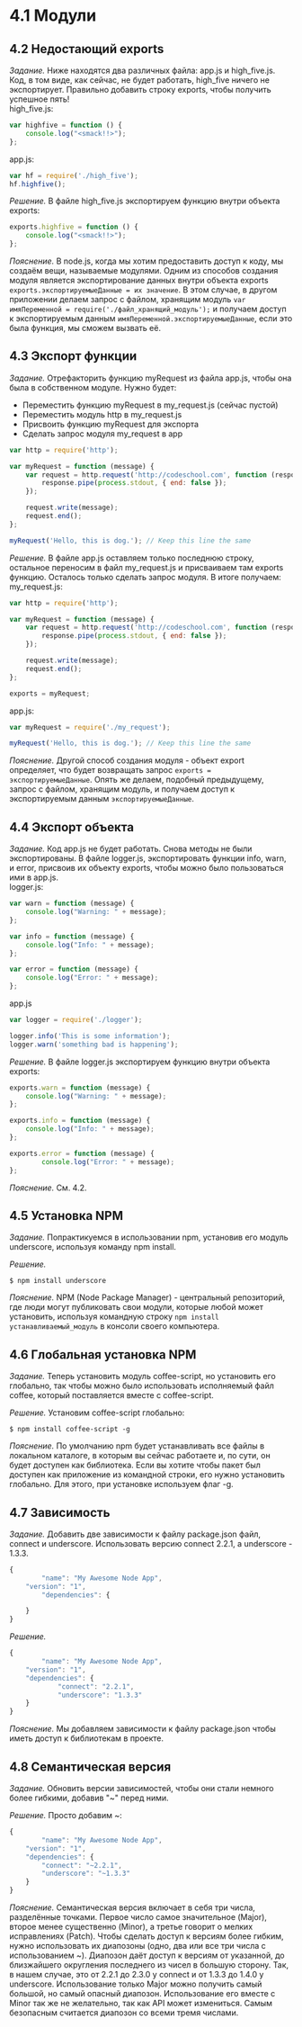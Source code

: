 # 4.1 Модули

## 4.2 Недостающий exports

_Задание._
Ниже находятся два различных файла: app.js и high_five.js. Код, в том виде, как сейчас, не будет работать, high_five ничего не экспортирует. Правильно добавить строку exports, чтобы получить успешное пять!   
high_five.js:
```javascript
var highfive = function () {
    console.log("<smack!!>");
};
```
app.js:
```javascript
var hf = require('./high_five');
hf.highfive();
```

_Решение._
В файле high_five.js экспортируем функцию внутри объекта exports:
```javascript
exports.highfive = function () {
    console.log("<smack!!>");
};
```

_Пояснение._
В node.js, когда мы хотим предоставить доступ к коду, мы создаём вещи, называемые модулями. Одним из способов создания модуля является экспортирование данных внутри объекта exports `exports.экспортируемыеДанные = их значение`.  В этом случае, в другом приложении делаем запрос с файлом, хранящим модуль `var имяПеременной = require('./файл_хранящий_модуль');` и получаем доступ к экспортируемым данным `имяПеременной.экспортируемыеДанные`, если это была функция, мы сможем вызвать её.

## 4.3 Экспорт функции

_Задание._
Отрефакторить функцию myRequest из файла app.js, чтобы она была в собственном модуле. Нужно будет:  
  * Переместить функцию myRequest в my_request.js (сейчас пустой)
  * Переместить модуль http в my_request.js 
  * Присвоить функцию myRequest для экспорта 
  * Сделать запрос модуля my_request в app
```javascript
var http = require('http');

var myRequest = function (message) {
    var request = http.request('http://codeschool.com', function (response) {
        response.pipe(process.stdout, { end: false });
    });

    request.write(message);
    request.end();
};

myRequest('Hello, this is dog.'); // Keep this line the same
```

_Решение._
В файле app.js оставляем только последнюю строку, остальное переносим в файл my_request.js и присваиваем там exports функцию. Осталось только сделать запрос модуля. В итоге получаем:
my_request.js:
```javascript
var http = require('http');

var myRequest = function (message) {
    var request = http.request('http://codeschool.com', function (response) {
        response.pipe(process.stdout, { end: false });
    });

    request.write(message);
    request.end();
};

exports = myRequest;
```
app.js:
```javascript
var myRequest = require('./my_request');

myRequest('Hello, this is dog.'); // Keep this line the same
```

_Пояснение._
Другой способ создания модуля - объект export определяет, что будет возвращать запрос `exports = экспортируемыеДанные`. Опять же делаем, подобный предыдущему, запрос с файлом, хранящим модуль, и получаем доступ к экспортируемым данным `экспортируемыеДанные`.

## 4.4 Экспорт объекта

_Задание._
Код app.js не будет работать. Снова методы не были экспортированы. В файле logger.js, экспортировать функции info, warn, и error, присвоив их объекту exports, чтобы можно было пользоваться ими в app.js.   
logger.js:
```javascript
var warn = function (message) {
    console.log("Warning: " + message);
};

var info = function (message) {
    console.log("Info: " + message);
};

var error = function (message) {
    console.log("Error: " + message);
};
```
app.js
```javascript
var logger = require('./logger');

logger.info('This is some information');
logger.warn('something bad is happening');
```

_Решение._
В файле logger.js экспортируем функцию внутри объекта exports:
```javascript
exports.warn = function (message) {
    console.log("Warning: " + message);
};

exports.info = function (message) {
    console.log("Info: " + message);
};

exports.error = function (message) {
		console.log("Error: " + message);
};
```

_Пояснение._
См. 4.2.

## 4.5 Установка NPM

_Задание._
Попрактикуемся в использовании npm, установив его модуль underscore, используя команду npm install.

_Решение._
```
$ npm install underscore
```

_Пояснение._
NPM (Node Package Manager) - центральный репозиторий, где люди могут публиковать свои модули, которые любой может установить, используя командную строку `npm install устанавливаемый_модуль` в консоли своего компьютера.

## 4.6 Глобальная установка NPM

_Задание._
Теперь установить модуль coffee-script, но установить его глобально, так чтобы можно было использовать исполняемый файл coffee, который поставляется вместе с coffee-script.

_Решение._
Установим coffee-script глобально:
```
$ npm insta­ll coffe­e-script -g
```

_Пояснение._
По умолчанию npm будет устанавливать все файлы в локальном каталоге, в которым вы сейчас работаете и, по сути, он будет доступен как библиотека. Если вы хотите чтобы пакет был доступен как приложение из командной строки, его нужно установить глобально. Для этого, при установке используем флаг -g.

## 4.7 Зависимость

_Задание._
Добавить две зависимости к файлу package.json файл, connect и underscore. Использовать версию connect 2.2.1, а underscore - 1.3.3.
```javascript
{
		"name": "My Awesome Node App",
  	"version": "1",
		"dependencies": {

  	}
}
```

_Решение._
```javascript
{
		"name": "My Awesome Node App",
  	"version": "1",
  	"dependencies": {
  			"connect": "2.2.1",
    		"underscore": "1.3.3"
  	}
}
```

_Пояснение._
Мы добавляем зависимости к файлу package.json чтобы иметь доступ к библиотекам в проекте.

## 4.8 Семантическая версия

_Задание._
Обновить версии зависимостей, чтобы они стали немного более гибкими, добавив "~" перед ними.

_Решение._
Просто добавим ~:
```javascript
{
		"name": "My Awesome Node App",
  	"version": "1",
  	"dependencies": {
    	"connect": "~2.2.1",
    	"underscore": "~1.3.3"
  	}
}
```

_Пояснение._
Семантическая версия включает в себя три числа, разделённые точками. Первое число самое значительное (Major), второе менее существенно (Minor), а третье говорит о мелких исправлениях (Patch). Чтобы сделать доступ к версиям более гибким, нужно использовать их диапозоны (одно, два или все три числа с использованием  ~). Диапозон даёт доступ к версиям от указанной, до близжайшего округления последнего из чисел в большую сторону. Так, в нашем случае, это от 2.2.1 до 2.3.0 у connect и от 1.3.3 до 1.4.0 у underscore. Использование только  Major можно получить самый большой, но самый опасный диапозон. Использование его вместе с Minor так же не желательно, так как API может измениться. Самым безопасным считается диапозон со всеми тремя числами.